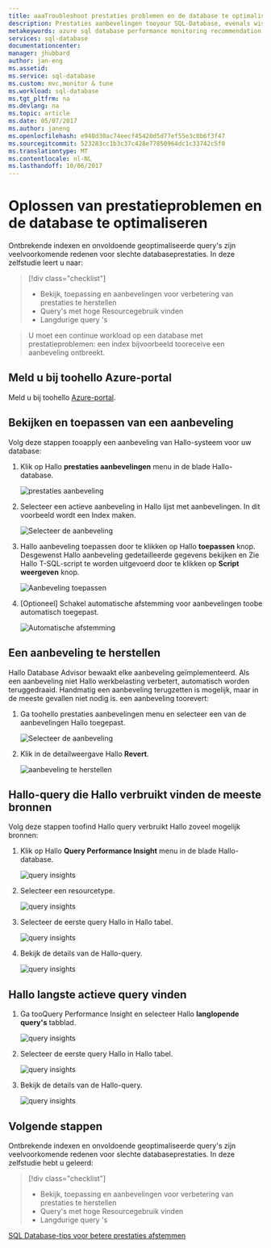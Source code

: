 ```yaml
---
title: aaaTroubleshoot prestaties problemen en de database te optimaliseren | Microsoft Docs
description: Prestaties aanbevelingen tooyour SQL-Database, evenals wissen hoe toogain insights over de prestaties van Hallo query's uitvoeren in uw database Hallo toepassen
metakeywords: azure sql database performance monitoring recommendation
services: sql-database
documentationcenter: 
manager: jhubbard
author: jan-eng
ms.assetid: 
ms.service: sql-database
ms.custom: mvc,monitor & tune
ms.workload: sql-database
ms.tgt_pltfrm: na
ms.devlang: na
ms.topic: article
ms.date: 05/07/2017
ms.author: janeng
ms.openlocfilehash: e948d30ac74eecf45420d5d77ef55e3c0b6f3f47
ms.sourcegitcommit: 523283cc1b3c37c428e77850964dc1c33742c5f0
ms.translationtype: MT
ms.contentlocale: nl-NL
ms.lasthandoff: 10/06/2017
---
```

# <a name="troubleshoot-performance-issues-and-optimize-your-database"></a>Oplossen van prestatieproblemen en de database te optimaliseren

Ontbrekende indexen en onvoldoende geoptimaliseerde query's zijn veelvoorkomende redenen voor slechte databaseprestaties. In deze zelfstudie leert u naar:
> [!div class="checklist"]
> * Bekijk, toepassing en aanbevelingen voor verbetering van prestaties te herstellen
> * Query's met hoge Resourcegebruik vinden
> * Langdurige query 's

> U moet een continue workload op een database met prestatieproblemen: een index bijvoorbeeld tooreceive een aanbeveling ontbreekt.
>

## <a name="log-in-toohello-azure-portal"></a>Meld u bij toohello Azure-portal

Meld u bij toohello [Azure-portal](https://portal.azure.com/).

## <a name="review-and-apply-a-recommendation"></a>Bekijken en toepassen van een aanbeveling

Volg deze stappen tooapply een aanbeveling van Hallo-systeem voor uw database:

1. Klik op Hallo **prestaties aanbevelingen** menu in de blade Hallo-database.

    ![prestaties aanbeveling](./media/sql-database-performance-tutorial/perf_recommendations.png)

2. Selecteer een actieve aanbeveling in Hallo lijst met aanbevelingen. In dit voorbeeld wordt een Index maken.

    ![Selecteer de aanbeveling](./media/sql-database-performance-tutorial/create_index.png)

3. Hallo aanbeveling toepassen door te klikken op Hallo **toepassen** knop. Desgewenst Hallo aanbeveling gedetailleerde gegevens bekijken en Zie Hallo T-SQL-script te worden uitgevoerd door te klikken op **Script weergeven** knop.

    ![Aanbeveling toepassen](./media/sql-database-performance-tutorial/apply.png)

4. [Optioneel] Schakel automatische afstemming voor aanbevelingen toobe automatisch toegepast.

    ![Automatische afstemming](./media/sql-database-performance-tutorial/auto_tuning.png)

## <a name="revert-a-recommendation"></a>Een aanbeveling te herstellen

Hallo Database Advisor bewaakt elke aanbeveling geïmplementeerd. Als een aanbeveling niet Hallo werkbelasting verbetert, automatisch worden teruggedraaid. Handmatig een aanbeveling terugzetten is mogelijk, maar in de meeste gevallen niet nodig is. een aanbeveling toorevert:

1. Ga toohello prestaties aanbevelingen menu en selecteer een van de aanbevelingen Hallo toegepast.

    ![Selecteer de aanbeveling](./media/sql-database-performance-tutorial/select.png)

2. Klik in de detailweergave Hallo **Revert**.

    ![aanbeveling te herstellen](./media/sql-database-performance-tutorial/revert.png)

## <a name="find-hello-query-that-consumes-hello-most-resources"></a>Hallo-query die Hallo verbruikt vinden de meeste bronnen

Volg deze stappen toofind Hallo query verbruikt Hallo zoveel mogelijk bronnen:

1. Klik op Hallo **Query Performance Insight** menu in de blade Hallo-database.

    ![query insights](./media/sql-database-performance-tutorial/query_perf_insights.png)

2. Selecteer een resourcetype.

    ![query insights](./media/sql-database-performance-tutorial/select_resource_type.png)

3. Selecteer de eerste query Hallo in Hallo tabel.

    ![query insights](./media/sql-database-performance-tutorial/select_query.png)

4. Bekijk de details van de Hallo-query.

    ![query insights](./media/sql-database-performance-tutorial/query_details.png)

## <a name="find-hello-longest-running-query"></a>Hallo langste actieve query vinden

1. Ga tooQuery Performance Insight en selecteer Hallo **langlopende query's** tabblad.

    ![query insights](./media/sql-database-performance-tutorial/long_running.png)

3. Selecteer de eerste query Hallo in Hallo tabel.

    ![query insights](./media/sql-database-performance-tutorial/select_first_query.png)

4. Bekijk de details van de Hallo-query.

    ![query insights](./media/sql-database-performance-tutorial/review_query_details.png)



## <a name="next-steps"></a>Volgende stappen 
Ontbrekende indexen en onvoldoende geoptimaliseerde query's zijn veelvoorkomende redenen voor slechte databaseprestaties. In deze zelfstudie hebt u geleerd:
> [!div class="checklist"]
> * Bekijk, toepassing en aanbevelingen voor verbetering van prestaties te herstellen
> * Query's met hoge Resourcegebruik vinden
> * Langdurige query 's

[SQL Database-tips voor betere prestaties afstemmen](https://docs.microsoft.com/azure/sql-database/sql-database-troubleshoot-performance)
